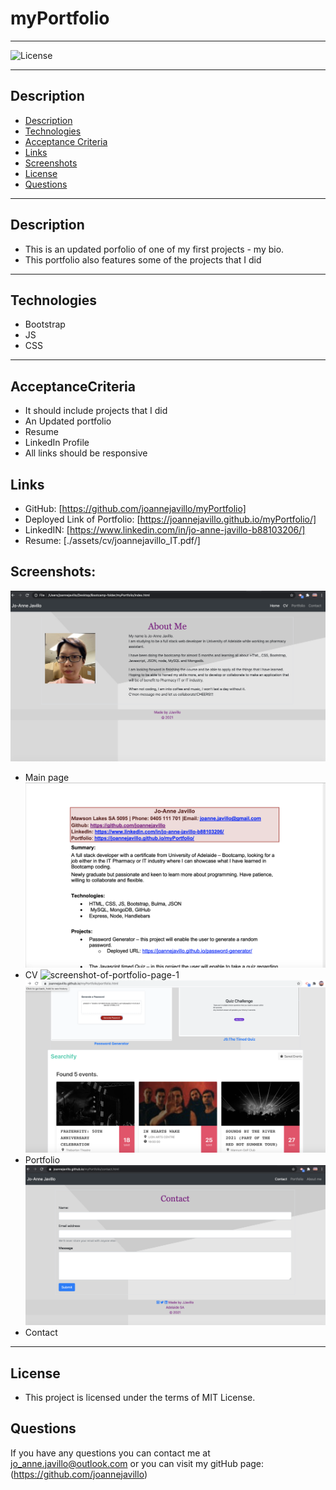# myPortfolio
---
![License](https://img.shields.io/badge/License-MIT-purple)

--- 
## Description
  - [Description](#Description)
  - [Technologies](#Technologies)
  - [Acceptance Criteria](#AcceptanceCriteria)
  - [Links](#Links)
  - [Screenshots](#Screenshots)
  - [License](#License)
  - [Questions](#Questions)
---

## Description
* This is an updated porfolio of one of my first projects - my bio. 
* This portfolio also features some of the projects that I did
---

## Technologies
* Bootstrap
* JS
* CSS
---

## AcceptanceCriteria
* It should include projects that I did
* An Updated portfolio
* Resume
* LinkedIn Profile
* All links should be responsive

## Links
* GitHub: [https://github.com/joannejavillo/myPortfolio]
* Deployed Link of Portfolio: [https://joannejavillo.github.io/myPortfolio/]
* LinkedIN: [https://www.linkedin.com/in/jo-anne-javillo-b88103206/]
* Resume: [./assets/cv/joannejavillo_IT.pdf/]

## Screenshots:

![screenshot-of-mainpage](./assets/images/homepage.png)
- Main page
![screenshot-of-CV](./assets/images/screenshotCV.png)
- CV
![screenshot-of-portfolio-page-1](./assets/images/project1.png)
![screenshot-of-portfolio-page-1](./assets/images/project2.png)
- Portfolio
![screenshot-of-contact](./assets/images/updatedcontact.png)
- Contact
---

## License
* This project is licensed under the terms of MIT License.

## Questions
If you have any questions you can contact me at jo_anne.javillo@outlook.com or you can visit my gitHub page: (https://github.com/joannejavillo)


